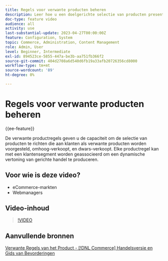 ```yaml
---
title: Regels voor verwante producten beheren
description: Leer hoe u een doelgerichte selectie van producten presenteert om klanten op te slaan als verwante producten, upsells en cross-sells.
doc-type: feature video
audience: all
activity: use
last-substantial-update: 2023-04-27T00:00:00Z
feature: Configuration, System
topic: Commerce, Administration, Content Management
role: Admin, User
level: Beginner, Intermediate
exl-id: 894523ce-5855-447a-be3b-aa751fb366f2
source-git-commit: 404d2708a6d540d6fb19a33afb20726356cd8000
workflow-type: tm+mt
source-wordcount: '89'
ht-degree: 0%

---
```


# Regels voor verwante producten beheren

{{ee-feature}}

De verwante productregels geven u de capaciteit om de selectie van producten te richten die aan klanten als verwante producten worden voorgesteld, omhoog-verkoopt, en dwars-verkoopt. Elke productregel kan met een klantensegment worden geassocieerd om een dynamische vertoning van gerichte handel te produceren.

## Voor wie is deze video?

- eCommerce-markten
- Webmanagers

## Video-inhoud

>[!VIDEO](https://video.tv.adobe.com/v/343837?quality=12&learn=on)

## Aanvullende bronnen

[ Verwante Regels van het Product -  [!DNL Commerce]  Handelsversie en Gids van Bevorderingen ](https://experienceleague.adobe.com/docs/commerce-admin/marketing/promotions/product-relationships/product-related-rules.html?lang=nl-NL)
